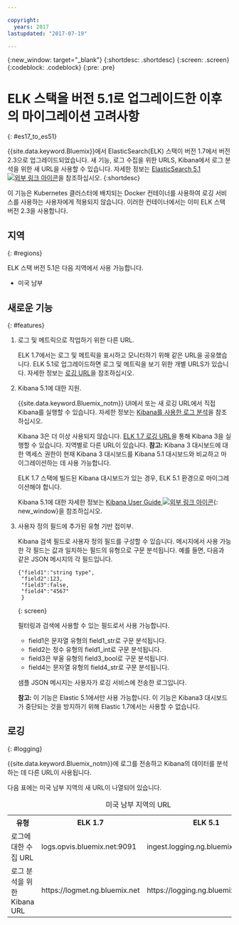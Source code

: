 ```yaml
---

copyright:
  years: 2017
lastupdated: "2017-07-19"

---
```


{:new_window: target="_blank"}
{:shortdesc: .shortdesc}
{:screen: .screen}
{:codeblock: .codeblock}
{:pre: .pre}

# ELK 스택을 버전 5.1로 업그레이드한 이후의 마이그레이션 고려사항 
{: #es17_to_es51}

{{site.data.keyword.Bluemix}}에서 ElasticSearch(ELK) 스택이 버전 1.7에서 버전 2.3으로 업그레이드되었습니다. 새 기능, 로그 수집을 위한 URLS, Kibana에서 로그 분석을 위한 새 URL을 사용할 수 있습니다. 자세한 정보는 [ElasticSearch 5.1 ![외부 링크 아이콘](../../../icons/launch-glyph.svg "외부 링크 아이콘")](https://www.elastic.co/guide/en/elasticsearch/reference/5.1/index.html "외부 링크 아이콘")을 참조하십시오.
{:shortdesc}

이 기능은 Kubernetes 클러스터에 배치되는 Docker 컨테이너를 사용하여 로깅 서비스를 사용하는 사용자에게 적용되지 않습니다. 이러한 컨테이너에서는 이미 ELK 스택 버전 2.3을 사용합니다.

## 지역
{: #regions}

ELK 스택 버전 5.1은 다음 지역에서 사용 가능합니다. 

* 미국 남부


## 새로운 기능
{: #features}

1. 로그 및 메트릭으로 작업하기 위한 다른 URL.

    ELK 1.7에서는 로그 및 메트릭을 표시하고 모니터하기 위해 같은 URL을 공유했습니다. ELK 5.1로 업그레이드하면 로그 및 메트릭을 보기 위한 개별 URLS가 있습니다. 자세한 정보는 [로깅 URL](#logging)을 참조하십시오.
    
2. Kibana 5.1에 대한 지원. 

    {{site.data.keyword.Bluemix_notm}} UI에서 또는 새 로깅 URL에서 직접 Kibana를 실행할 수 있습니다. 자세한 정보는 [Kibana를 사용한 로그 분석](/docs/services/CloudLogAnalysis/kibana/analyzing_logs_Kibana.html#analyzing_logs_Kibana)을 참조하십시오.
    
    Kibana 3은 더 이상 사용되지 않습니다. [ELK 1.7 로깅 URL](#logging)을 통해 Kibana 3을 실행할 수 있습니다. 지역별로 다른 URL이 있습니다. **참고:** Kibana 3 대시보드에 대한 액세스 권한이 현재 Kibana 3 대시보드를 Kibana 5.1 대시보드와 비교하고 마이그레이션하는 데 사용 가능합니다.  
    
    ELK 1.7 스택에 빌드된 Kibana 대시보드가 있는 경우, ELK 5.1 환경으로 마이그레이션해야 합니다.
    
    Kibana 5.1에 대한 자세한 정보는 [Kibana User Guide ![외부 링크 아이콘](../../../icons/launch-glyph.svg "외부 링크 아이콘")](https://www.elastic.co/guide/en/kibana/5.1/index.html "외부 링크 아이콘"){: new_window}을 참조하십시오.
    
3. 사용자 정의 필드에 추가된 유형 기반 접미부.

    Kibana 검색 필드로 사용자 정의 필드를 구성할 수 있습니다. 메시지에서 사용 가능한 각 필드는 값과 일치하는 필드의 유형으로 구문 분석됩니다. 예를 들면, 다음과 같은 JSON 메시지의 각 필드입니다.  

    ```
    {"field1":"string type",
     "field2":123,
     "field3":false,
     "field4":"4567"
     }
    ```
    {: screen}
    
    필터링과 검색에 사용할 수 있는 필드로서 사용 가능합니다. 

    * field1은 문자열 유형의 field1_str로 구문 분석됩니다.
    * field2는 정수 유형의 field1_int로 구문 분석됩니다.
    * field3은 부울 유형의 field3_bool로 구문 분석됩니다.
    * field4는 문자열 유형의 field4_str로 구문 분석됩니다.
    
    샘플 JSON 메시지는 사용자가 로깅 서비스에 전송한 로그입니다. 

    **참고:** 이 기능은 Elastic 5.1에서만 사용 가능합니다. 이 기능은 Kibana3 대시보드가 중단되는 것을 방지하기 위해 Elastic 1.7에서는 사용할 수 없습니다. 


## 로깅 
{: #logging}

{{site.data.keyword.Bluemix_notm}}에 로그를 전송하고 Kibana의 데이터를 분석하는 데 다른 URL이 사용됩니다.

다음 표에는 미국 남부 지역의 새 URL이 나열되어 있습니다.

<table>
  <caption>미국 남부 지역의 URL</caption>
    <tr>
      <th>유형</th>
      <th>ELK 1.7 </th>
	  <th>ELK 5.1 </th>
    </tr>
  <tr>
    <td>로그에 대한 수집 URL</td>
    <td>logs.opvis.bluemix.net:9091</td>
	<td>ingest.logging.ng.bluemix.net:9091</td>
  </tr>
   <tr>
    <td>로그 분석을 위한 Kibana URL</td>
    <td>https://logmet.ng.bluemix.net</td>
	<td>https://logging.ng.bluemix.net</td>
  </tr>
</table>

